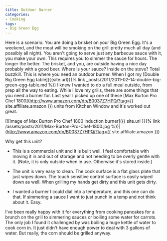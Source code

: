 ```yaml
---
title: Outdoor Burner
categories:
- Cooking
tags:
- Big Green Egg
---
```


Here is a scenario. You are doing a brisket on your Big Green Egg. It's a weekend, and the meat will be smoking on the grill pretty much all day (and possibly all night). You aren't going to serve just any barbecue sauce with it, you make your own. This requires you to simmer the sauce for hours. The longer the better. The brisket, and you, are outside having a nice day probably with a good beer. Where is your sauce? Inside on the stove? Total buzzkill. This is where you need an outdoor burner.
When I got my [Double Big Green Egg table]({{site.url}}{% link _posts/2011/2011-02-14-double-big-green-egg-table.md %}) I knew I wanted to do a full meal outside, from prep all the way to eating. While I love my grills, there are some things that you need a burner for. Last year I picked up one of these [Max Burton Pro Chef 1800](http://www.amazon.com/dp/B0037Z7HPQ/?tag={{ site.affiliate.amazon }}) units from Kitchen Window and it's worked out great.

[![Image of Max Burton Pro Chef 1800 induction burner]({{ site.url }}{% link /assets/posts/2011/Max-Burton-Pro-Chef-1800.jpg %})](http://www.amazon.com/dp/B0037Z7HPQ/?tag={{ site.affiliate.amazon }})

Why get this unit?



  * This is a commercial unit and it is built well. I feel comfortable with moving it in and out of storage and not needing to be overly gentle with it. (Note, it is only outside when in use. Otherwise it's stored inside.)


  * The unit is very easy to clean. The cook surface is a flat glass plate that just wipes down. The touch sensitive control surface is easily wiped down as well. When grilling my hands get dirty and this unit gets dirty.


  * I wanted a burner I could dial into a temperature, and this one can do that. If simmering a sauce I want to just punch in a temp and not think about it. Easy.

I've been really happy with it for everything from cooking pancakes for a brunch on the grill to simmering sauces or boiling some water for carrots. The only job I found it challenged by was boiling a huge kettle of water to cook corn in. It just didn't have enough power to deal with 3 gallons of water. But really, the corn should be grilled anyway.
